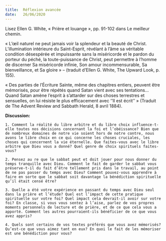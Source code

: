 ```yaml
---
title:  Réflexion avancée
date:   26/06/2020
---
```


Lisez Ellen G. White, « Prière et louange », pp. 91-102 dans Le meilleur chemin.

« L’œil naturel ne peut jamais voir la splendeur et la beauté de Christ. L’illumination intérieure du Saint-Esprit, révélant à l’âme sa véritable condition désespérée et impuissante sans la miséricorde et le pardon du porteur du péché, la toute-puissance de Christ, peut permettre à l’homme de discerner Sa miséricorde infinie, Son amour incommensurable, Sa bienveillance, et Sa gloire » – (traduit d’Ellen G. White, The Upward Look, p. 155).

« Des parties de l’Écriture Sainte, même des chapitres entiers, peuvent être mémorisés, pour être répétés quand Satan vient avec ses tentations... Quand Satan amène l’esprit à s’attarder sur des choses terrestres et sensuelles, on lui résiste le plus efficacement avec ‘’Il est écrit’’ » (Traduit de The Advent Review and Sabbath Herald, 8 avril 1884).

**Discussion:**

`1. Comment la réalité du libre arbitre et du libre choix influence-t-elle toutes nos décisions concernant la foi et l’obéissance? Bien que de nombreux domaines de notre vie soient hors de notre contre, nous avons le libre choix en ce qui concerne les choses cruciales, les choses qui concernent la vie éternelle. Que faites-vous avec le libre arbitre que Dieu vous a donné? Quel genre de choix spirituels faites-vous?`

`2. Pensez au re que le sabbat peut et doit jouer pour nous donner du temps tranquille avec Dieu. Comment le fait de garder le sabbat vous préserve-t-il du fait d’être tellement pris dans le travail, au point de ne pas passer du temps avec Dieu? Comment pouvez-vous apprendre à faire en sorte que le sabbat soit davantage la bénédiction spirituelle qu’il était censé être?`

`3. Quelle a été votre expérience en passant du temps avec Dieu seul dans la prière et l’étude? Quel est l’impact de cette pratique spirituelle sur votre foi? Quel impact cela devrait-il avoir sur votre foi? En classe, si vous vous sentez à l’aise, parlez de vos propres moments personnels de lecture et de prière, et de ce que cela vous a apporté. Comment les autres pourraient-ils bénéficier de ce que vous avez appris?`

`4. Quels sont certains de vos textes préférés que vous avez mémorisés? Qu’est-ce que vous aimez tant en eux? En quoi le fait de les mémoriser est une bénédiction pour vous?`
